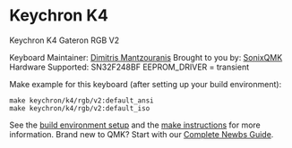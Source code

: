 # Keychron K4

Keychron K4 Gateron RGB V2

Keyboard Maintainer: [Dimitris Mantzouranis](https://github.com/dexter93)
Brought to you by: [SonixQMK](https://github.com/SonixQMK/qmk_firmware)
Hardware Supported: SN32F248BF
EEPROM_DRIVER = transient

Make example for this keyboard (after setting up your build environment):

    make keychron/k4/rgb/v2:default_ansi
    make keychron/k4/rgb/v2:default_iso

See the [build environment setup](https://docs.qmk.fm/#/getting_started_build_tools) and the [make instructions](https://docs.qmk.fm/#/getting_started_make_guide) for more information. Brand new to QMK? Start with our [Complete Newbs Guide](https://docs.qmk.fm/#/newbs).
